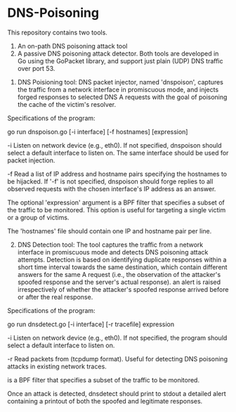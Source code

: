 # DNS-Poisoning
This repository contains two tools.
1) An on-path DNS poisoning attack tool
2) A passive DNS poisoning attack detector. Both tools are developed in Go using the GoPacket library, and support just plain (UDP) DNS traffic over port 53.

1. DNS Poisioning tool:
DNS packet injector, named 'dnspoison', captures the traffic from a network interface in promiscuous mode, and injects forged responses to selected DNS A requests with the goal of poisoning the cache of the victim's resolver.

Specifications of the program:

go run dnspoison.go [-i interface] [-f hostnames] [expression]

-i  Listen on network device <interface> (e.g., eth0). If not specified,
    dnspoison should select a default interface to listen on. The same
    interface should be used for packet injection.

-f  Read a list of IP address and hostname pairs specifying the hostnames to
    be hijacked. If '-f' is not specified, dnspoison should forge replies to
    all observed requests with the chosen interface's IP address as an answer.

The optional 'expression' argument is a BPF filter that specifies a subset of
the traffic to be monitored. This option is useful for targeting a single
victim or a group of victims.
  
The 'hostnames' file should contain one IP and hostname pair per line.
  
2. DNS Detection tool:
The tool captures the traffic from a network interface in promiscuous mode and detects
DNS poisoning attack attempts. Detection is based on
identifying duplicate responses within a short time interval towards the same
destination, which contain different answers for the same A request (i.e., the
observation of the attacker's spoofed response and the server's actual
response). an alert is raised
irrespectively of whether the attacker's spoofed response arrived before or
after the real response.

Specifications of the program:

go run dnsdetect.go [-i interface] [-r tracefile] expression

-i  Listen on network device <interface> (e.g., eth0). If not specified,
    the program should select a default interface to listen on.

-r  Read packets from <tracefile> (tcpdump format). Useful for detecting
    DNS poisoning attacks in existing network traces.

<expression> is a BPF filter that specifies a subset of the traffic to be
monitored.

Once an attack is detected, dnsdetect should print to stdout a detailed alert
containing a printout of both the spoofed and legitimate responses.  
